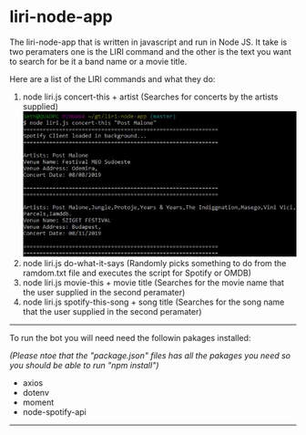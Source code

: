 # liri-node-app


The liri-node-app that is written in javascript and run in Node JS.  It take is two peramaters one is the LIRI command and the other is the text you want to search for be it a band name or a movie title.

Here are a list of the LIRI commands and what they do:

1. node liri.js concert-this + artist  (Searches for concerts by the artists supplied) 
![img1](https://github.com/doingway2much/liri-node-app/blob/master/img/concert-this.JPG?raw=true)
2. node liri.js do-what-it-says  (Randomly picks something to do from the ramdom.txt file and executes the script for Spotify or OMDB)
3. node liri.js movie-this + movie title  (Searches for the movie name that the user supplied in the second peramater)
4. node liri.js spotify-this-song + song title  (Searches for the song name that the user supplied in the second peramater)


***
To run the bot you will need need the followin pakages installed:

*(Please ntoe that the "package.json" files has all the pakages you need so you should be able to run "npm install")*

- axios
- dotenv
- moment
- node-spotify-api

***

